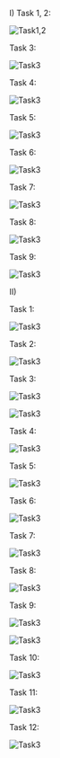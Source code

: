 I)
Task 1, 2:

![Task1,2](https://github.com/Touir/Lab02/blob/master/1%2C2.png)

Task 3:

![Task3](https://github.com/Touir/Lab02/blob/master/3.png)

Task 4:

![Task3](https://github.com/Touir/Lab02/blob/master/4.png)

Task 5:

![Task3](https://github.com/Touir/Lab02/blob/master/5.png)

Task 6:

![Task3](https://github.com/Touir/Lab02/blob/master/6.png)

Task 7:

![Task3](https://github.com/Touir/Lab02/blob/master/7.png)

Task 8:

![Task3](https://github.com/Touir/Lab02/blob/master/8.png)

Task 9:

![Task3](https://github.com/Touir/Lab02/blob/master/9.png)

II)

Task 1:

![Task3](https://github.com/Touir/Lab02/blob/master/2.1.png)

Task 2:

![Task3](https://github.com/Touir/Lab02/blob/master/2.2.png)

Task 3:

![Task3](https://github.com/Touir/Lab02/blob/master/2.3.1.png)

![Task3](https://github.com/Touir/Lab02/blob/master/2.3.2.png)

Task 4:

![Task3](https://github.com/Touir/Lab02/blob/master/2.4.png)

Task 5:

![Task3](https://github.com/Touir/Lab02/blob/master/2.5.png)

Task 6:

![Task3](https://github.com/Touir/Lab02/blob/master/2.6.png)

Task 7:

![Task3](https://github.com/Touir/Lab02/blob/master/2.7.png)

Task 8:

![Task3](https://github.com/Touir/Lab02/blob/master/2.8.png)

Task 9:

![Task3](https://github.com/Touir/Lab02/blob/master/2.9.1.png)

![Task3](https://github.com/Touir/Lab02/blob/master/2.9.2.png)

Task 10:

![Task3](https://github.com/Touir/Lab02/blob/master/2.10.png)

Task 11:

![Task3](https://github.com/Touir/Lab02/blob/master/2.11.png)

Task 12:

![Task3](https://github.com/Touir/Lab02/blob/master/2.12.png)



